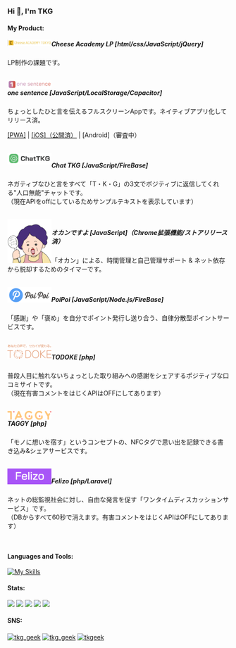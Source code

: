 ### Hi 👋, I'm TKG
<h4 align="left">My Product:</h4>

<a href="https://tkg-geek.github.io/cheeseacademy/">
  <img align="left" src="img/cheeseacademy.jpg" width="100" />
</a>
<h5>Cheese Academy LP [html/css/JavaScript/jQuery]</h5>
<p>LP制作の課題です。</p>
<br clear="all">

<a href="https://tkgeek.sakura.ne.jp/one_sentence/">
  <img align="left" src="img/onesentence.png" width="100" />
</a>
<h5>one sentence [JavaScript/LocalStorage/Capacitor]</h5>
<p>ちょっとしたひと言を伝えるフルスクリーンAppです。ネイティブアプリ化してリリース済。</p>
<p>
  <a href="https://tkgeek.sakura.ne.jp/one_sentence/">[PWA]</a> |
  <a href="https://apps.apple.com/us/app/one-sentence-app/id6741406852">[iOS]（公開済）</a> |
  [Android]（審査中）
</p>
<br clear="all">

<a href="https://tkgeek.sakura.ne.jp/chat01/">
  <img align="left" src="img/chatTKG.png" width="100" />
</a>
<h5>Chat TKG [JavaScript/FireBase]</h5>
<p>ネガティブなひと言をすべて「T・K・G」の3文でポジティブに返信してくれる"人口無能"チャットです。<br>
（現在APIをoffにしているためサンプルテキストを表示しています）</p>
<br clear="all">

<a href="https://chromewebstore.google.com/detail/%E3%82%AA%E3%82%AB%E3%83%B3%E3%81%A7%E3%81%99%E3%82%88/hkiohfmflpbkejdopiblceaefecbbmlo">
  <img align="left" src="img/okan.png" width="100" />
</a>
<h5>オカンですよ [JavaScript]（Chrome拡張機能/ストアリリース済）</h5>
<p>「オカン」による、時間管理と自己管理サポート & ネット依存から脱却するためのタイマーです。</p>
<br clear="all">

<a href="https://poipoi-zd20.onrender.com/">
  <img align="left" src="img/poipoi.png" width="100" />
</a>
<h5>PoiPoi [JavaScript/Node.js/FireBase]</h5>
<p>「感謝」や「褒め」を自分でポイント発行し送り合う、自律分散型ポイントサービスです。</p>
<br clear="all">

<a href="https://tkgeek.sakura.ne.jp/todoke2/">
  <img align="left" src="img/todoke.png" width="100" />
</a>
<h5>TODOKE [php]</h5>
<p>普段人目に触れないちょっとした取り組みへの感謝をシェアするポジティブな口コミサイトです。<br>
（現在有害コメントをはじくAPIはOFFにしてあります）</p>
<br clear="all">

<a href="https://tkgeek.sakura.ne.jp/taggy/">
  <img align="left" src="img/taggy.png" width="100" />
</a>
<h5>TAGGY [php]</h5>
<p>「モノに想いを宿す」というコンセプトの、NFCタグで思い出を記録できる書き込み&シェアサービスです。</p>
<br clear="all">

<a href="https://tkgeek.sakura.ne.jp/felizo/">
  <img align="left" src="img/felizo.png" width="100" />
</a>
<h5>Felizo [php/Laravel]</h5>
<p>ネットの総監視社会に対し、自由な発言を促す「ワンタイムディスカッションサービス」です。<br>
（DBからすべて60秒で消えます。有害コメントをはじくAPIはOFFにしてあります）</p>
<br clear="all">

<h4 align="left">Languages and Tools:</h4>

[![My Skills](https://skillicons.dev/icons?i=html,css,js,nodejs,php,laravel,docker,mysql,firebase,androidstudio,apple,ai,ps,figma)](https://skillicons.dev)

<h4 align="left">Stats:</h4>

![](http://github-profile-summary-cards.vercel.app/api/cards/profile-details?username=tkg-geek&theme=github)
![](http://github-profile-summary-cards.vercel.app/api/cards/stats?username=tkg-geek&theme=github)
![](http://github-profile-summary-cards.vercel.app/api/cards/productive-time?username=tkg-geek&theme=github&utcOffset=9)
![](http://github-profile-summary-cards.vercel.app/api/cards/repos-per-language?username=tkg-geek&theme=github)
![](http://github-profile-summary-cards.vercel.app/api/cards/most-commit-language?username=tkg-geek&theme=github)

<h4 align="left">SNS:</h4>
<p align="left">
<a href="https://twitter.com/tkg_geek" target="blank"><img align="center" src="https://raw.githubusercontent.com/rahuldkjain/github-profile-readme-generator/master/src/images/icons/Social/twitter.svg" alt="tkg_geek" height="30" width="40" /></a>
<a href="https://qiita.com/tkg_geek" target="blank"><img align="center" src="https://cdn.qiita.com/assets/favicons/public/apple-touch-icon-ec5ba42a24ae923f16825592efdc356f.png" alt="tkg_geek" height="30" width="30" /></a>
<a href="https://zenn.dev/tkgeek" target="blank"><img align="center" src="https://zenn.dev/images/logo-transparent.png" alt="tkgeek" height="30" width="30" /></a>
</p>
